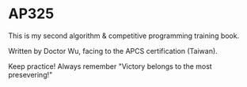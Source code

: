 # AP325

This is my second algorithm & competitive programming training book.

Written by Doctor Wu, facing to the APCS certification (Taiwan).

Keep practice! Always remember "Victory belongs to the most presevering!"
